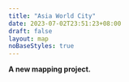 ```yaml
---
title: "Asia World City"
date: 2023-07-02T23:51:23+08:00
draft: false
layout: map
noBaseStyles: true
---
```


**A new mapping project.**
